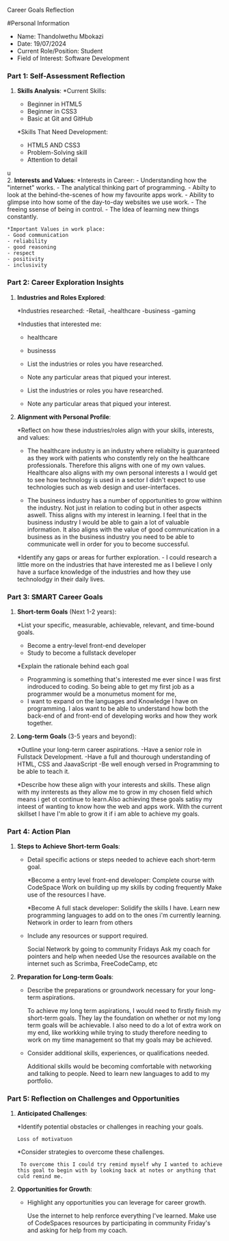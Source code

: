 
 Career Goals Reflection

 #Personal Information

- Name: Thandolwethu Mbokazi
- Date: 19/07/2024
- Current Role/Position: Student
- Field of Interest: Software Development

### Part 1: Self-Assessment Reflection

1. **Skills Analysis**:
    *Current Skills:
      - Beginner in HTML5
      - Beginner in CSS3
      - Basic at Git and GitHub
    
    *Skills That Need Development:
     - HTML5 AND CSS3
     - Problem-Solving skill
     - Attention to detail
    
u    
2. **Interests and Values**:
    *Interests in Career:
    - Understanding how the "internet" works.
    - The analytical thinking part of programming.
    - Abilty to look at the behind-the-scenes of how my favourite apps work.
    - Ability to glimpse into how some of the day-to-day websites we use work.
    - The freeing ssense of being in control.
    - The Idea of learning new things constantly.

    *Important Values in work place:
    - Good communication
    - reliability
    - good reasoning
    - respect
    - positivity 
    - inclusivity



### Part 2: Career Exploration Insights

1. **Industries and Roles Explored**:
    
    *Industries researched:
       -Retail,
       -healthcare
       -business
       -gaming
    
    *Industies that interested me:
      - healthcare 
      - businesss 

    
    
    - List the industries or roles you have researched.
    - Note any particular areas that piqued your interest.

    - List the industries or roles you have researched.
    - Note any particular areas that piqued your interest.
2. **Alignment with Personal Profile**:
    
    *Reflect on how these industries/roles align with your skills, interests, and values:
      
      - The healthcare industry is an industry where reliabilty is guaranteed as they work with patients who constently rely on the healthcare professionals. Therefore this aligns with one of my own values. Healthcare also aligns with my  own personal interests a I would get to see how technology is used in a sector I didn't expect to use technologies such as web design and user-interfaces. 
   
      - The business industry has a number of opportunities to grow withinn the industry. Not just in relation to coding but in other aspects aswell. Thiss aligns with my interest in learning. I feel that in the business industry I would be able to gain a lot of valuable information. It also aligns with the value of good communication in a business as in the business industry you need to be able to communicate well in order for you to become successful.

    *Identify any gaps or areas for further exploration.
       - I could research a little more on the industries that have interested me as I believe I only have a surface knowledge of the industries and how they use technolodgy in their daily lives.

### Part 3: SMART Career Goals

1. **Short-term Goals** (Next 1-2 years):
    
    *List your specific, measurable, achievable, relevant, and time-bound goals.
     
      - Become a entry-level front-end developer
      - Study to become a fullstack developer
    
    *Explain the rationale behind each goal
     
     - Programming is something that's interested me ever since I was first indroduced to coding. So being able to get my first job as a programmer would be a monumetus moment for me, 
     - I want to expand on the languages and Knowledge I have on programming. I alos want to be able to understand how both the back-end of and front-end of developing works and how they work together. 

2. **Long-term Goals** (3-5 years and beyond):
    
    *Outline your long-term career aspirations.
     -Have a senior role in Fullstack Development. 
     -Have a full and thourough understanding of HTML, CSS and JaavaScript
     -Be well enough versed in Programming to be able to teach it.

    *Describe how these align with your interests and skills.
    These align with my innterests as they allow me to grow in my chosen field which means i get ot continue to learn.Also achieving these goals satisy my inteest of wanting to know how the web and apps work. With the current skillset I have I'm able to grow it if i am able to achieve my goals.

### Part 4: Action Plan

1. **Steps to Achieve Short-term Goals**:
    
    - Detail specific actions or steps needed to achieve each short-term goal.
      
      *Become a entry level front-end developer:
        Complete course with CodeSpace
        Work on building up my skills by coding frequently
        Make use of the resources I have.
      
      *Become A full stack developer:
        Solidify the skills I have.
        Learn new programming languages to add on to the ones i'm currently learning.
        Network in order to learn from others

       
     - Include any resources or support required.
         
         Social Network by going to community Fridays
         Ask my coach for pointers and help when needed 
         Use the resources available on the internet such as Scrimba, FreeCodeCamp, etc
       
     
2. **Preparation for Long-term Goals**:
    
    - Describe the preparations or groundwork necessary for your long-term aspirations.

        To achieve my long term aspirations, I would need to firstly finish my short-term goals. They lay the foundation on whether or not my long term goals will be achievable. I also need to do a lot of extra work on my end, like workking while trying to study therefore needing to work on my time management so that my goals may be achieved.

    - Consider additional skills, experiences, or qualifications needed.

        Additional skills would be becoming comfortable with networking and talking to people.
        Need to learn new languages to add to my portfolio.


### Part 5: Reflection on Challenges and Opportunities

1. **Anticipated Challenges**:
    
    *Identify potential obstacles or challenges in reaching your goals.
      
       Loss of motivatuon

    *Consider strategies to overcome these challenges.

        To overcome this I could try remind myself why I wanted to achieve this goal to begin with by looking back at notes or anything that culd remind me. 
     
2. **Opportunities for Growth**:
    
    - Highlight any opportunities you can leverage for career growth.
        
        Use the internet to help renforce everything I've learned.
        Make use of CodeSpaces resources by participating in community Friday's and asking for help from my coach.
    
    



